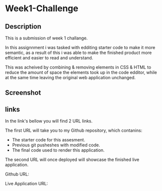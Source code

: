 # Week1-Challenge

## Description
This is a submission of week 1 challange.

In this assignnment i was tasked with edditing starter code to make it more semantic, as a result of this i was able to make the finished product more efficient and easier to read and understand. 

This was acheived by combining & removing elements in CSS & HTML to reduce the amount of space the elements took up in the code edditor, while at the same time leaving the original web application unchanged.

    
## Screenshot


## links
In the link's bellow you will find 2 URL links. 

The first URL will take you to my Github repository, which contanins:

- The starter code for this assesment.
- Previous git pusheshes with modified code.
- The final code used to render this application.

The second URL will once deployed will showcase the finished live application.


Github URL:

Live Application URL:
